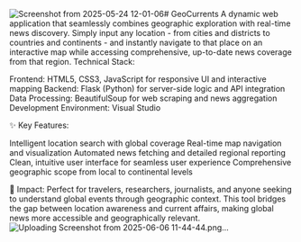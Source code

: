 ![Screenshot from 2025-05-24 12-01-06](https://github.com/user-attachments/assets/9ca27acf-dd46-4326-9bcd-ed762bbc48b6)# GeoCurrents
A dynamic web application that seamlessly combines geographic exploration with real-time news discovery. Simply input any location - from cities and districts to countries and continents - and instantly navigate to that place on an interactive map while accessing comprehensive, up-to-date news coverage from that region.
Technical Stack:

Frontend: HTML5, CSS3, JavaScript for responsive UI and interactive mapping
Backend: Flask (Python) for server-side logic and API integration
Data Processing: BeautifulSoup for web scraping and news aggregation
Development Environment: Visual Studio

✨ Key Features:

Intelligent location search with global coverage
Real-time map navigation and visualization
Automated news fetching and detailed regional reporting
Clean, intuitive user interface for seamless user experience
Comprehensive geographic scope from local to continental levels

🎯 Impact:
Perfect for travelers, researchers, journalists, and anyone seeking to understand global events through geographic context. This tool bridges the gap between location awareness and current affairs, making global news more accessible and geographically relevant.
![Uploading Screenshot from 2025-06-06 11-44-44.png…]()

